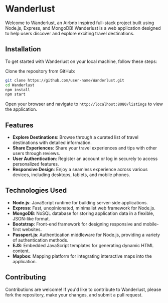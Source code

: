 # Wanderlust

Welcome to Wanderlust, an Airbnb inspired full-stack project built using Node.js, Express, and MongoDB! Wanderlust is a web application designed to help users discover and explore exciting travel destinations.

## Installation

To get started with Wanderlust on your local machine, follow these steps:

Clone the repository from GitHub:
   ```bash
   git clone https://github.com/user-name/Wanderlust.git
   cd Wanderlust
   npm install
   npm start
```
Open your browser and navigate to `http://localhost:8080/listings` to view the application.

## Features

- **Explore Destinations**: Browse through a curated list of travel destinations with detailed information.
- **Share Experiences**: Share your travel experiences and tips with other users through reviews.
- **User Authentication**: Register an account or log in securely to access personalized features.
- **Responsive Design**: Enjoy a seamless experience across various devices, including desktops, tablets, and mobile phones.

## Technologies Used

- **Node.js**: JavaScript runtime for building server-side applications.
- **Express**: Fast, unopinionated, minimalist web framework for Node.js.
- **MongoDB**: NoSQL database for storing application data in a flexible, JSON-like format.
- **Bootstrap**: Front-end framework for designing responsive and mobile-first websites.
- **Passport.js**: Authentication middleware for Node.js, providing a variety of authentication methods.
- **EJS**: Embedded JavaScript templates for generating dynamic HTML content.
- **Mapbox**: Mapping platform for integrating interactive maps into the application.

## Contributing

Contributions are welcome! If you'd like to contribute to Wanderlust, please fork the repository, make your changes, and submit a pull request.

